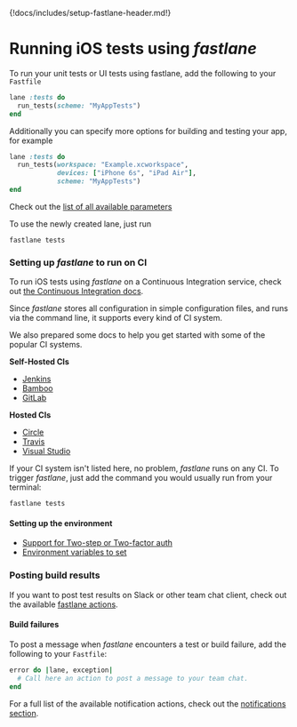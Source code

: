 {!docs/includes/setup-fastlane-header.md!}

# Running iOS tests using _fastlane_

To run your unit tests or UI tests using fastlane, add the following to your `Fastfile`

```ruby
lane :tests do
  run_tests(scheme: "MyAppTests")
end
```

Additionally you can specify more options for building and testing your app, for example

```ruby
lane :tests do
  run_tests(workspace: "Example.xcworkspace",
            devices: ["iPhone 6s", "iPad Air"],
            scheme: "MyAppTests")
end
```

Check out the [list of all available parameters](/actions/run_tests/#parameters)

To use the newly created lane, just run
```no-highlight
fastlane tests
```

### Setting up _fastlane_ to run on CI

To run iOS tests using _fastlane_ on a Continuous Integration service, check out [the Continuous Integration docs](/best-practices/continuous-integration/).

Since _fastlane_ stores all configuration in simple configuration files, and runs via the command line, it supports every kind of CI system.

We also prepared some docs to help you get started with some of the popular CI systems.

**Self-Hosted CIs**

- [Jenkins](/best-practices/continuous-integration/#jenkins-integration)
- [Bamboo](/best-practices/continuous-integration/#bamboo-integration)
- [GitLab](/best-practices/continuous-integration/#gitlab-ci-integration)

**Hosted CIs**

- [Circle](/best-practices/continuous-integration/#circleci-integration)
- [Travis](/best-practices/continuous-integration/#travis-integration)
- [Visual Studio](/best-practices/continuous-integration/#visual-studio-team-services)

If your CI system isn't listed here, no problem, _fastlane_ runs on any CI. To trigger _fastlane_, just add the command you would usually run from your terminal:

```no-highlight
fastlane tests
```

#### Setting up the environment

- [Support for Two-step or Two-factor auth](/best-practices/continuous-integration/#two-step-or-two-factor-auth)
- [Environment variables to set](/best-practices/continuous-integration/#environment-variables-to-set)

### Posting build results

If you want to post test results on Slack or other team chat client, check out the available [fastlane actions](/actions/#notifications).

#### Build failures

To post a message when _fastlane_ encounters a test or build failure, add the following to your `Fastfile`:

```ruby
error do |lane, exception|
  # Call here an action to post a message to your team chat.
end
```

For a full list of the available notification actions, check out the [notifications section](/actions/#notifications).
